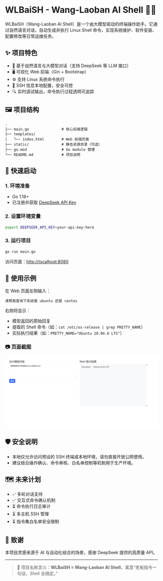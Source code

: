 # WLBaiSH - Wang-Laoban AI Shell 🐚🤖

WLBaiSH（Wang-Laoban AI Shell）是一个由大模型驱动的终端操作助手。它通过自然语言对话，自动生成并执行 Linux Shell 命令，实现系统维护、软件安装、配置修改等日常运维任务。

## ✨ 项目特色

- 💬 基于自然语言与大模型对话（支持 DeepSeek 等 LLM 接口）
- 🖥️ 可视化 Web 前端（Gin + Bootstrap）
- ⚙️ 支持 Linux 系统命令执行
- 🔐 SSH 信息本地配置，安全可控
- 🔍 实时调试输出，命令执行过程透明可追踪

## 🖼️ 项目结构

```
.
├── main.go               # 核心后端逻辑
├── templates/
│   └── index.html        # Web 前端页面
├── static/               # 静态资源目录（可选）
├── go.mod                # Go module 管理
└── README.md             # 项目说明
```

## 🚀 快速启动

### 1. 环境准备

- Go 1.18+
- 已注册并获取 [DeepSeek API Key](https://deepseek.com)

### 2. 设置环境变量

```bash
export DEEPSEEK_API_KEY=your-api-key-here
```

### 3. 运行项目

```bash
go run main.go
```

访问页面：[http://localhost:8080](http://localhost:8080)

## 🧪 使用示例

在 Web 页面左侧输入：
```
请帮我查询下系统是 ubuntu 还是 centos
```

右侧将显示：
- 模型返回的原始回复
- 提取的 Shell 命令（如：`cat /etc/os-release | grep PRETTY_NAME`）
- 实际执行结果（如：`PRETTY_NAME="Ubuntu 20.04.6 LTS"`）

### 📷 页面截图

![WLBaiSH 页面截图](doc/Snipaste_2025-06-12_18-13-09.png)

## 🛡️ 安全说明

- 本地仅允许访问预设的 SSH 终端或本地环境，请勿直接开放公网使用。
- 建议结合操作确认、命令审核、白名单控制等机制用于生产环境。

## 🗺️ 未来计划

- ✅ 多轮对话支持
- ✅ 交互式命令确认机制
- ⏳ 命令执行日志审计
- ⏳ 多主机 SSH 管理
- ⏳ 指令集白名单安全限制

## 🤝 致谢

本项目灵感来源于 AI 与自动化结合的场景，感谢 DeepSeek 提供的高质量 API。

---

> 🧠 项目名称含义：**WLBaiSH = Wang-Laoban AI Shell**，寓意“老板指令一句话，Shell 全搞定。”
